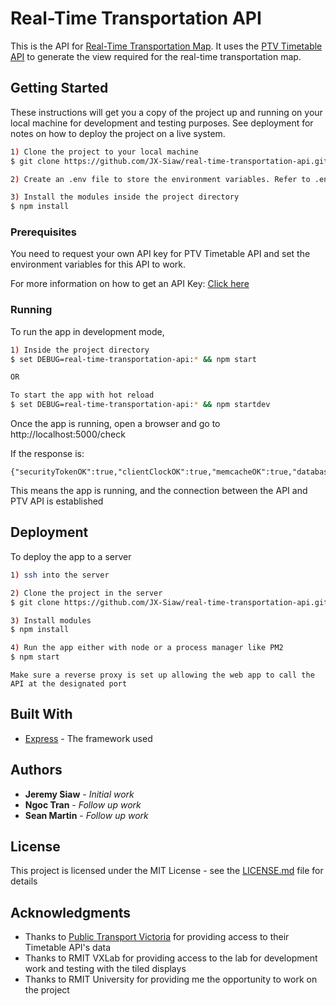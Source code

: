 # Real-Time Transportation API

This is the API for [Real-Time Transportation Map](https://github.com/JX-Siaw/real-time-transportation-map). It uses the [PTV Timetable API](https://timetableapi.ptv.vic.gov.au/swagger/ui/index#/) to generate the view required for the real-time transportation map.

## Getting Started

These instructions will get you a copy of the project up and running on your local machine for development and testing purposes. See deployment for notes on how to deploy the project on a live system.

```bash
1) Clone the project to your local machine
$ git clone https://github.com/JX-Siaw/real-time-transportation-api.git

2) Create an .env file to store the environment variables. Refer to .env_example as a guidance

3) Install the modules inside the project directory
$ npm install
```

### Prerequisites

You need to request your own API key for PTV Timetable API and set the environment variables for this API to work.

For more information on how to get an API Key:
[Click here](https://www.ptv.vic.gov.au/assets/default-site/footer/data-and-reporting/Datasets/PTV-Timetable-API/60096c0692/PTV-Timetable-API-key-and-signature-document.rtf)


### Running

To run the app in development mode,

```bash
1) Inside the project directory
$ set DEBUG=real-time-transportation-api:* && npm start

OR

To start the app with hot reload
$ set DEBUG=real-time-transportation-api:* && npm startdev
```

Once the app is running, open a browser and go to http://localhost:5000/check

If the response is:
```
{"securityTokenOK":true,"clientClockOK":true,"memcacheOK":true,"databaseOK":true}
```

This means the app is running,  and the connection between the API and PTV API is established

## Deployment

To deploy the app to a server
```bash
1) ssh into the server

2) Clone the project in the server
$ git clone https://github.com/JX-Siaw/real-time-transportation-api.git

3) Install modules
$ npm install

4) Run the app either with node or a process manager like PM2
$ npm start
```
``
Make sure a reverse proxy is set up allowing the web app to call the API at the designated port
``

## Built With

* [Express](https://expressjs.com/) - The framework used

## Authors

* **Jeremy Siaw** - *Initial work*
* **Ngoc Tran** - *Follow up work*
* **Sean Martin** - *Follow up work*

## License

This project is licensed under the MIT License - see the [LICENSE.md](LICENSE.md) file for details

## Acknowledgments

* Thanks to [Public Transport Victoria](https://www.ptv.vic.gov.au/footer/about-ptv/digital-tools-and-updates/) for providing access to their Timetable API's data
* Thanks to RMIT VXLab for providing access to the lab for development work and testing with the tiled displays
* Thanks to RMIT University for providing me the opportunity to work on the project
